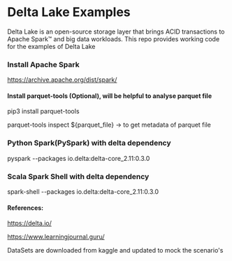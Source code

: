 # Delta Lake Examples
Delta Lake is an open-source storage layer that brings ACID transactions to Apache Spark™ and big data workloads. This repo provides working code for the examples of Delta Lake
### Install Apache Spark
https://archive.apache.org/dist/spark/
#### Install parquet-tools (Optional), will be helpful to analyse parquet file
pip3 install parquet-tools

parquet-tools inspect ${parquet_file} -> to get metadata of parquet file

### Python Spark(PySpark) with delta dependency
pyspark --packages io.delta:delta-core_2.11:0.3.0

### Scala Spark Shell with delta dependency
spark-shell --packages io.delta:delta-core_2.11:0.3.0

#### References: 
https://delta.io/

https://www.learningjournal.guru/

DataSets are downloaded from kaggle and updated to mock the scenario's
